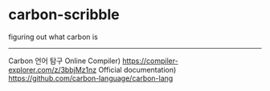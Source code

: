 # carbon-scribble
figuring out what carbon is

---
Carbon 언어 탐구
Online Compiler) https://compiler-explorer.com/z/3bbjMz1nz
Official documentation) https://github.com/carbon-language/carbon-lang

